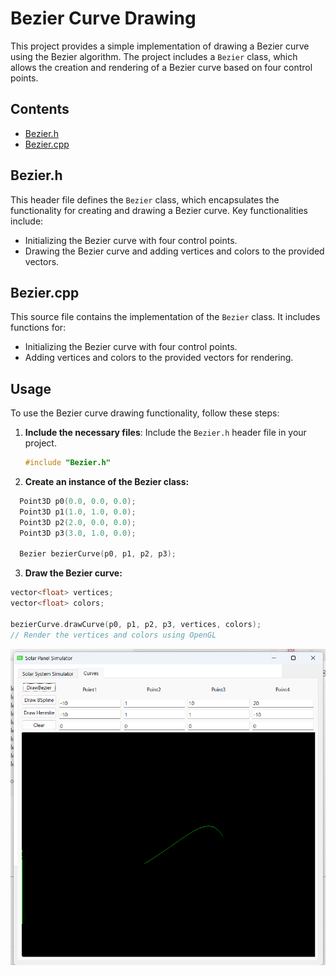 # Bezier Curve Drawing

This project provides a simple implementation of drawing a Bezier curve using the Bezier algorithm. The project includes a `Bezier` class, which allows the creation and rendering of a Bezier curve based on four control points.

## Contents

- [Bezier.h](#bezierh)
- [Bezier.cpp](#beziercpp)

## Bezier.h

This header file defines the `Bezier` class, which encapsulates the functionality for creating and drawing a Bezier curve. Key functionalities include:

- Initializing the Bezier curve with four control points.
- Drawing the Bezier curve and adding vertices and colors to the provided vectors.

## Bezier.cpp

This source file contains the implementation of the `Bezier` class. It includes functions for:

- Initializing the Bezier curve with four control points.
- Adding vertices and colors to the provided vectors for rendering.

## Usage

To use the Bezier curve drawing functionality, follow these steps:

1. **Include the necessary files**: Include the `Bezier.h` header file in your project.

   ```cpp
   #include "Bezier.h"
   ```
2. **Create an instance of the Bezier class:**
```cpp
  Point3D p0(0.0, 0.0, 0.0);
  Point3D p1(1.0, 1.0, 0.0);
  Point3D p2(2.0, 0.0, 0.0);
  Point3D p3(3.0, 1.0, 0.0);

  Bezier bezierCurve(p0, p1, p2, p3);
```
3. **Draw the Bezier curve:**
```cpp
vector<float> vertices;
vector<float> colors;

bezierCurve.drawCurve(p0, p1, p2, p3, vertices, colors);
// Render the vertices and colors using OpenGL
```
![Bezier](../drawBezier.png)
